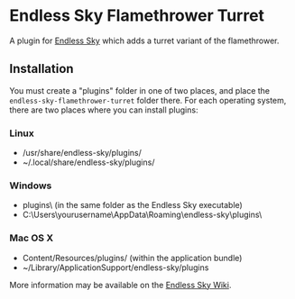 # Endless Sky Flamethrower Turret
A plugin for [Endless Sky][endless-sky] which adds a turret variant of the flamethrower.

[endless-sky]: https://github.com/endless-sky/endless-sky

## Installation
You must create a "plugins" folder in one of two places, and place the `endless-sky-flamethrower-turret` folder there. For each operating system, there are two places where you can install plugins:

### Linux ###
* /usr/share/endless-sky/plugins/
* ~/.local/share/endless-sky/plugins/

### Windows ###
* plugins\ (in the same folder as the Endless Sky executable)
* C:\Users\yourusername\AppData\Roaming\endless-sky\plugins\

### Mac OS X ###
* Content/Resources/plugins/ (within the application bundle)
* ~/Library/ApplicationSupport/endless-sky/plugins

More information may be available on the [Endless Sky Wiki][wiki].

[wiki]: https://github.com/endless-sky/endless-sky/wiki
